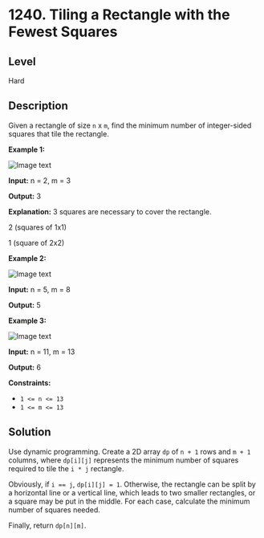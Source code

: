 # 1240. Tiling a Rectangle with the Fewest Squares
## Level
Hard

## Description
Given a rectangle of size `n` x `m`, find the minimum number of integer-sided squares that tile the rectangle.

**Example 1:**

![Image text](https://assets.leetcode.com/uploads/2019/10/17/sample_11_1592.png)

**Input:** n = 2, m = 3

**Output:** 3

**Explanation:** 3 squares are necessary to cover the rectangle.

2 (squares of 1x1)

1 (square of 2x2)

**Example 2:**

![Image text](https://assets.leetcode.com/uploads/2019/10/17/sample_22_1592.png)

**Input:** n = 5, m = 8

**Output:** 5

**Example 3:**

![Image text](https://assets.leetcode.com/uploads/2019/10/17/sample_33_1592.png)

**Input:** n = 11, m = 13

**Output:** 6

**Constraints:**

* `1 <= n <= 13`
* `1 <= m <= 13`

## Solution
Use dynamic programming. Create a 2D array `dp` of `n + 1` rows and `m + 1` columns, where `dp[i][j]` represents the minimum number of squares required to tile the `i * j` rectangle.

Obviously, if `i == j`, `dp[i][j] = 1`. Otherwise, the rectangle can be split by a horizontal line or a vertical line, which leads to two smaller rectangles, or a square may be put in the middle. For each case, calculate the minimum number of squares needed.

Finally, return `dp[n][m]`.
